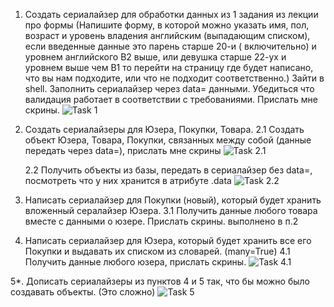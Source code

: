 1. Создать сериалайзер для обработки данных из 1 задания из лекции про формы (Напишите форму, в которой можно указать имя, пол, возраст и уровень владения английским (выпадающим списком), если введенные данные это парень старше 20-и ( включительно) и уровнем английского B2 выше, или девушка старше 22-ух и уровнем выше чем B1 то перейти на страницу где будет написано, что вы нам подходите, или что не подходит соответственно.)
Зайти в shell. Заполнить сериалайзер через data= данными. Убедиться что валидация работает в соответствии с требованиями. Прислать мне скрины.
    ![Task 1](https://raw.githubusercontent.com/ha020285mdv/shop_module/hw_for_34-35-36_lessons/ishop/serializers_screens/1.png)

2. Создать сериалайзеры для Юзера, Покупки, Товара.
    2.1 Создать объект Юзера, Товара, Покупки, связанных между собой (данные передать через data=), прислать мне скрины
    ![Task 2.1](https://raw.githubusercontent.com/ha020285mdv/shop_module/hw_for_34-35-36_lessons/ishop/serializers_screens/2.png)
    
   
    2.2 Получить объекты из базы, передать в сериалайзер без data=, посмотреть что у них хранится в атрибуте .data
     ![Task 2.2](https://raw.githubusercontent.com/ha020285mdv/shop_module/hw_for_34-35-36_lessons/ishop/serializers_screens/4.png)

3. Написать сериалайзер для Покупки (новый), который будет хранить вложенный сералайзер Юзера.
   3.1 Получить данные любого товара вместе с данными о юзере. Прислать скрины.
     выполнено в п.2 

4. Написать сериалайзер для Юзера, который будет хранить все его Покупки и выдавать их списком из словарей. (many=True)
   4.1 Получить данные любого юзера, прислать скрины.
    ![Task 4.1](https://raw.githubusercontent.com/ha020285mdv/shop_module/hw_for_34-35-36_lessons/ishop/serializers_screens/5.png)

5*. Дописать сериалайзеры из пунктов 4 и 5 так, что бы можно было создавать объекты. (Это сложно)
     ![Task 5](https://raw.githubusercontent.com/ha020285mdv/shop_module/hw_for_34-35-36_lessons/ishop/serializers_screens/6.png)
